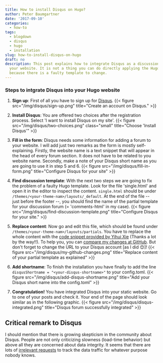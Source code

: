 ```yaml
---
title: How to install Disqus on Hugo?
author: Peter Baumgartner
date: '2017-09-10'
categories:
  - how-to
tags:
  - blogdown
  - disqus
  - hugo
  - installation
slug: how-to-install-disqus-on-hugo
draft: no
description: This post explains how to integrate Disqus as a discussion forum for
  your website. It is not a thing you can do directly applying the Hugo documentation
  because there is a faulty template to change.
---
```


### Steps to intgrate Disqus into your Hugo website

1. **Sign up**: First of all you have to sign up for [Disqus](https://disqus.com/). {{< figure src="/img/disqus/sign-up.png" title="Create an account on Disqus." >}}

2. **Install Disqus**: You are offered two choices after the registration process. Select 'I want to install Disqus on my site'. {{< figure src="/img/disqus/two-choices.png" class="small" title="Choose 'Install Disqus'" >}}

3. **Fill in the form**: Disqus needs some information for adding a forum to your website. I will add just two remarks as the form is mostly self-explaining. Firstly, the website name is a text snippet that will appear in the head of every forum section. It does not have to be related to you website name. Secondly, make a note of your Disqus short name as you are going to use it in step 5 and 6. {{< figure src="/img/disqus/fill-in-form.png" title="Configure Disqus for your site" >}}

4. **Find discussion template**: With the next two steps we are going to fix the problem of a faulty Hugo template. Look for the file 'single.html' and open it in the editor to inspect the content. `single.html` should be under `/themes/<your-theme-nam>/layouts/_default`.  At the end of the file -- just before the footer --, you should find the name of the partial template for your discussion forum (= 'comments-html' in my case). {{< figure src="/img/disqus/find-discussion-template.png" title="Configure Disqus for your site." >}}

5. **Replace content**: Now go and edit this file, which should be found under `/themes/<your-theme-nam>/layouts/partials`. You have to replace the whole content with the [code snippet provided by Yihui Xie](https://github.com/rstudio/blogdown/issues/52#issuecomment-288407836) (Thanks a lot by the way!!). To help you, you can [compare my changes at GitHub](https://github.com/petzi53/weblog/commit/b7993533e501e2f1668375e22fe05e1ceb7d87ae?diff=split). But don't forget to change the URL to your Disqus account [as I did :blush:]! {{< figure src="/img/disqus/my-github-changes.png" title="Replace content of your partial template as explained" >}}

6. **Add shortname**: To finish the installation you have finally to add the line `disqusShortname = "<your-disqus-shortname>"` to your config.toml. {{< figure src="/img/disqus/add-disqus-shortname.png" title="Add your Disqus short name into the config.toml" >}}

7. **Congratulation!** You have integrated Disqus into your static website. Go to one of your posts and check it. Your end of the page should look similar as in the following graphic. {{< figure src="/img/disqus/disqus-integrated.png" title="Disqus forum successfully integrated" >}}

## Critical remark to Disqus

I should mention that there is growing skepticism in the community about Disqus. People are not only criticizing slowness (load-time behavior) but above all they are concerned about data integrity. It seems that there are lots of [irrelevant requests](http://donw.io/post/github-comments/) to track the data traffic for whatever purpose nobody knows. 



